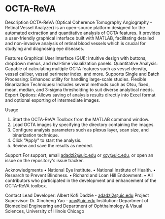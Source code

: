 # OCTA-ReVA
Description
OCTA-ReVA (Optical Coherence Tomography Angiography - Retinal Vessel Analyzer) is an open-source platform designed for the automated extraction and quantitative analysis of OCTA features. It provides a user-friendly graphical interface built with MATLAB, facilitating detailed and non-invasive analysis of retinal blood vessels which is crucial for studying and diagnosing eye diseases.

Features
Graphical User Interface (GUI): Intuitive design with buttons, dropdown menus, and real-time visualization panels.
Quantitative Analysis: Capable of calculating multiple OCTA features such as vessel density, vessel caliber, vessel perimeter index, and more.
Supports Single and Batch Processing: Enhanced utility for handling large-scale studies.
Flexible Binarization Techniques: Includes several methods such as Otsu, fixed, mean, median, and 3-sigma thresholding to suit diverse analytical needs.
Export Options: Allows saving of analysis results directly into Excel format and optional exporting of intermediate images.

Usage
1. Start the OCTA-ReVA Toolbox from the MATLAB command window.
2. Load OCTA images by specifying the directory containing the images.
3. Configure analysis parameters such as plexus layer, scan size, and binarization technique.
4. Click "Apply" to start the analysis.
5. Review and save the results as needed.

Support
For support, email adadzi2@uic.edu or xcy@uic.edu, or open an issue on the repository's issue tracker.

Acknowledgments
• National Eye Institute.
• National Institute of Health.
• Research to Prevent Blindness.
• Richard and Loan Hill Endowment.
• All contributors who participated in the development and enhancement of the OCTA-ReVA toolbox.

Contact
Lead Developer: Albert Kofi Dadzie - adadzi2@uic.edu
Project Supervisor: Dr. Xincheng Yao - xcy@uic.edu
Institution: Department of Biomedical Engineering and Department of Ophthalmology & Visual Sciences, University of Illinois Chicago
